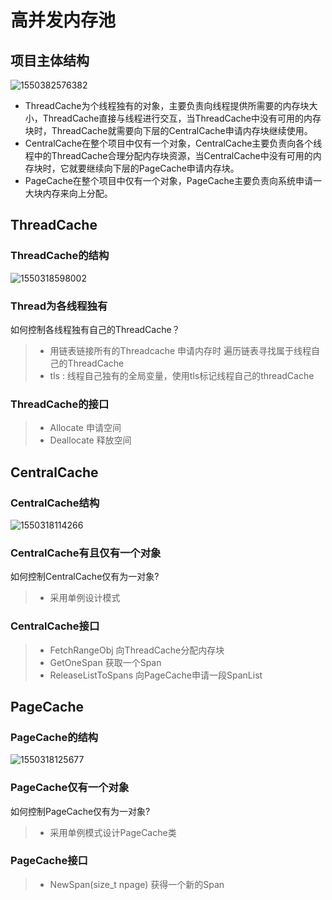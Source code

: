 # 高并发内存池

## 项目主体结构

![1550382576382](C:\Users\hp-pc\AppData\Roaming\Typora\typora-user-images\1550382576382.png)

* ThreadCache为个线程独有的对象，主要负责向线程提供所需要的内存块大小，ThreadCache直接与线程进行交互，当ThreadCache中没有可用的内存块时，ThreadCache就需要向下层的CentralCache申请内存块继续使用。
* CentralCache在整个项目中仅有一个对象，CentralCache主要负责向各个线程中的ThreadCache合理分配内存块资源，当CentralCache中没有可用的内存块时，它就要继续向下层的PageCache申请内存块。
* PageCache在整个项目中仅有一个对象，PageCache主要负责向系统申请一大块内存来向上分配。

## ThreadCache

### ThreadCache的结构

![1550318598002](C:\Users\hp-pc\AppData\Roaming\Typora\typora-user-images\1550318598002.png)

### Thread为各线程独有

如何控制各线程独有自己的ThreadCache？

> * 用链表链接所有的Threadcache 申请内存时 遍历链表寻找属于线程自己的ThreadCache
> * tls : 线程自己独有的全局变量，使用tls标记线程自己的threadCache

### ThreadCache的接口

> * Allocate 申请空间
> * Deallocate 释放空间

## CentralCache



### CentralCache结构

![1550318114266](C:\Users\hp-pc\AppData\Roaming\Typora\typora-user-images\1550318114266.png)

### CentralCache有且仅有一个对象

如何控制CentralCache仅有为一对象?

> * 采用单例设计模式

### CentralCache接口

> * FetchRangeObj 向ThreadCache分配内存块
> * GetOneSpan 获取一个Span
> * ReleaseListToSpans 向PageCache申请一段SpanList

## PageCache

### PageCache的结构

![1550318125677](C:\Users\hp-pc\AppData\Roaming\Typora\typora-user-images\1550318125677.png)

### PageCache仅有一个对象

如何控制PageCache仅有为一对象?

> * 采用单例模式设计PageCache类

### PageCache接口

> * NewSpan(size_t npage) 获得一个新的Span